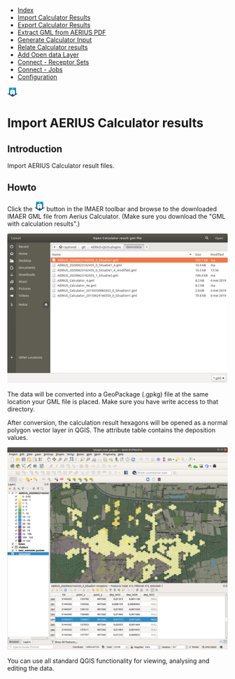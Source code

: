 * [Index](index.md)
* [Import Calculator Results](01_import_calc_results.md)
* [Export Calculator Results](02_export_calc_results.md)
* [Extract GML from AERIUS PDF](03_extract_gml_from_pdf.md)
* [Generate Calculator Input](04_generate_calc_input.md)
* [Relate Calculator results](05_relate_calc_results.md)
* [Add Open data Layer](06_open_data_layers.md)
* [Connect - Receptor Sets](07_connect_receptor_sets.md)
* [Connect - Jobs](08_connect_jobs.md)
* [Configuration](09_configuration.md)

![import_calc_result](../ImaerPlugin/img/icon_import_calc_result.png)
# Import AERIUS Calculator results

## Introduction

Import AERIUS Calculator result files.

## Howto

Click the ![alt text](../ImaerPlugin/icon_import_calc_result.png "import buton") button in the IMAER toolbar and browse to the downloaded IMAER GML file from Aerius Calculator. (Make sure you download the "GML with calculation results".)

![dialog](img/import_result_file_dlg.png)

The data will be converted into a GeoPackage (.gpkg) file at the same location your GML file is placed. Make sure you have write access to that directory.

After conversion, the calculation result hexagons will be opened as a normal polygon vector layer in QGIS. The attribute table contains the deposition values.

![deposition map and attribute table](img/import_result_map_and_table.png)

You can use all standard QGIS functionality for viewing, analysing and editing the data.
